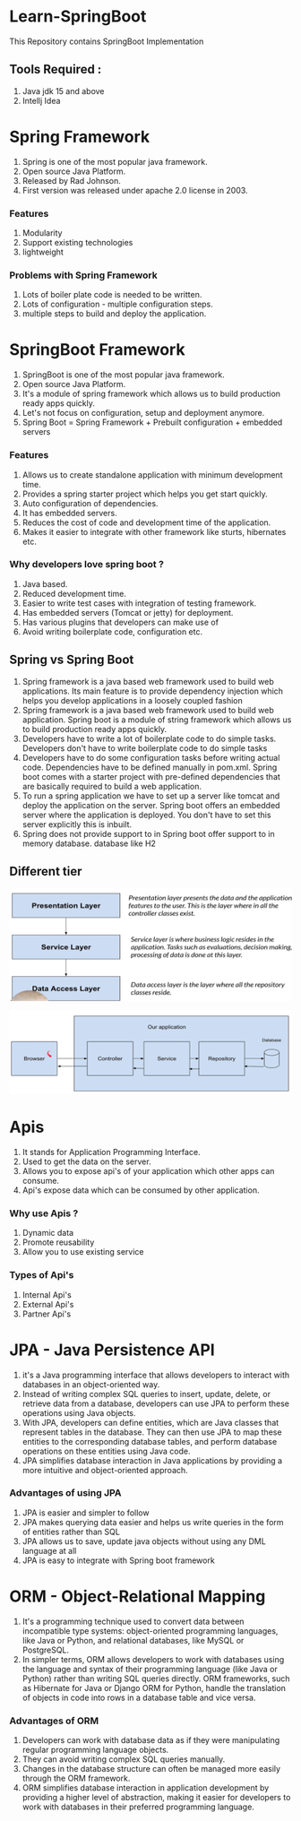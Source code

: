 # Learn-SpringBoot
This Repository contains SpringBoot Implementation

## Tools Required : 
1. Java jdk 15 and above
2. Intellj Idea

# Spring Framework
1. Spring is one of the most popular java framework.
2. Open source Java Platform.
3. Released by Rad Johnson.
4. First version was released under apache 2.0 license in 2003. 

### Features 
1. Modularity
2. Support existing technologies
3. lightweight

### Problems with Spring Framework 
1. Lots of boiler plate code is needed to be written.
2. Lots of configuration - multiple configuration steps.
3. multiple steps to build and deploy the application.

# SpringBoot Framework
1. SpringBoot is one of the most popular java framework.
2. Open source Java Platform.
3. It's a module of spring framework which allows us to build production ready apps quickly.
4. Let's not focus on configuration, setup and deployment anymore.
5. Spring Boot = Spring Framework + Prebuilt configuration + embedded servers

### Features
1. Allows us to create standalone application with minimum development time.
2. Provides a spring starter project which helps you get start quickly.
3. Auto configuration of dependencies.
4. It has embedded servers.
5. Reduces the cost of code and development time of the application.
6. Makes it easier to integrate with other framework like sturts, hibernates etc.


### Why developers love spring boot ?
1. Java based.
2. Reduced development time.
3. Easier to write test cases with integration of testing framework.
4. Has embedded servers (Tomcat or jetty) for deployment. 
5. Has various plugins that developers can make use of
6. Avoid writing boilerplate code, configuration etc.

## Spring vs Spring Boot
1. Spring framework is a java based web framework used to build web applications. Its main feature is to provide dependency injection
   which helps you develop applications in a loosely coupled fashion
2. Spring framework is a java based web framework used to build web application. 
   Spring boot is a module of string framework which allows us to build production ready apps quickly.
3. Developers have to write a lot of boilerplate code to do simple tasks.
   Developers don't have to write boilerplate code to do simple tasks
4. Developers have to do some configuration tasks before writing actual code. Dependencies have to be defined manually in pom.xml.
   Spring boot comes with a starter project with pre-defined dependencies that are basically required to build a web application.
5. To run a spring application we have to set up a server like tomcat and deploy the application on the server.
   Spring boot offers an embedded server where the application is deployed. You don't have to set this server explicitly this is inbuilt.
6. Spring does not provide support to in Spring boot offer support to in memory database. database like H2

## Different tier
![img.png](Content/img.png)

![img_1.png](Content/img_1.png)


# Apis
1. It stands for Application Programming Interface.
2. Used to get the data on the server.
3. Allows you to expose api's of your application which other apps can consume.
4. Api's expose data which can be consumed by other application. 

### Why use Apis ?
1. Dynamic data
2. Promote reusability
3. Allow you to use existing service

### Types of Api's 
1. Internal Api's
2. External Api's
3. Partner Api's

# JPA - Java Persistence API
1. it's a Java programming interface that allows developers to interact with databases in an object-oriented way.
2. Instead of writing complex SQL queries to insert, update, delete, or retrieve data from a database, developers can use JPA to perform these operations using Java objects. 
3. With JPA, developers can define entities, which are Java classes that represent tables in the database. They can then use JPA to map these entities to the corresponding database tables, and perform database operations on these entities using Java code.
4. JPA simplifies database interaction in Java applications by providing a more intuitive and object-oriented approach.

### Advantages of using JPA
1. JPA is easier and simpler to follow
2. JPA makes querying data easier and helps us write queries in the form of entities rather than SQL
3. JPA allows us to save, update java objects without using any DML language at all
4. JPA is easy to integrate with Spring boot framework

# ORM - Object-Relational Mapping
1. It's a programming technique used to convert data between incompatible type systems: 
object-oriented programming languages, like Java or Python, and relational databases, like MySQL or PostgreSQL.
2. In simpler terms, ORM allows developers to work with databases using the language and syntax of their programming language (like Java or Python) rather than writing SQL queries directly. 
ORM frameworks, such as Hibernate for Java or Django ORM for Python, handle the translation of objects in code into rows in a database table and vice versa.

### Advantages of ORM
1. Developers can work with database data as if they were manipulating regular programming language objects.
2. They can avoid writing complex SQL queries manually.
3. Changes in the database structure can often be managed more easily through the ORM framework.
4. ORM simplifies database interaction in application development by providing a higher level of abstraction, making it easier for developers to work with databases in their preferred programming language.
